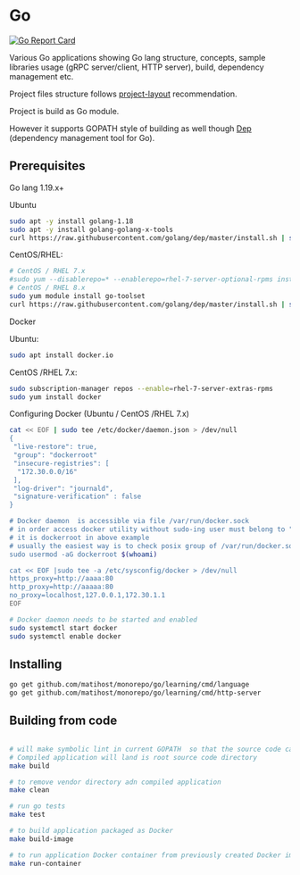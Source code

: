 # Go

[![Go Report Card](https://goreportcard.com/badge/github.com/matihost/monorepo/go/learning)](https://goreportcard.com/report/github.com/matihost/monorepo/go/learning)

Various Go applications showing Go lang structure, concepts, sample libraries usage (gRPC server/client, HTTP server), build, dependency management etc.

Project files structure follows [project-layout](https://github.com/golang-standards/project-layout) recommendation.

Project is build as Go module.

However it supports GOPATH style of building as well though [Dep](https://golang.github.io/dep/) (dependency management tool for Go).

## Prerequisites

Go lang 1.19.x+

Ubuntu

```bash
sudo apt -y install golang-1.18
sudo apt -y install golang-golang-x-tools
curl https://raw.githubusercontent.com/golang/dep/master/install.sh | sh
```

CentOS/RHEL:

```bash
# CentOS / RHEL 7.x
#sudo yum --disablerepo=* --enablerepo=rhel-7-server-optional-rpms install golang
# CentOS / RHEL 8.x
sudo yum module install go-toolset
curl https://raw.githubusercontent.com/golang/dep/master/install.sh | sh
```

Docker

Ubuntu:

```bash
sudo apt install docker.io
```

CentOS /RHEL 7.x:

```bash
sudo subscription-manager repos --enable=rhel-7-server-extras-rpms
sudo yum install docker
```

Configuring Docker (Ubuntu / CentOS /RHEL 7.x)

```bash
cat << EOF | sudo tee /etc/docker/daemon.json > /dev/null
{
 "live-restore": true,
 "group": "dockerroot"
 "insecure-registries": [
  "172.30.0.0/16"
 ],
 "log-driver": "journald",
 "signature-verification" : false
}

# Docker daemon  is accessible via file /var/run/docker.sock
# in order access docker utility without sudo-ing user must belong to "group" from /etc/docker/daemon.json
# it is dockerroot in above example
# usually the easiest way is to check posix group of /var/run/docker.sock
sudo usermod -aG dockerroot $(whoami)

cat << EOF |sudo tee -a /etc/sysconfig/docker > /dev/null
https_proxy=http://aaaa:80
http_proxy=http://aaaaa:80
no_proxy=localhost,127.0.0.1,172.30.1.1
EOF

# Docker daemon needs to be started and enabled
sudo systemctl start docker
sudo systemctl enable docker
```

## Installing

```bash
go get github.com/matihost/monorepo/go/learning/cmd/language
go get github.com/matihost/monorepo/go/learning/cmd/http-server
```

## Building from code

```bash

# will make symbolic lint in current GOPATH  so that the source code can be cloned into whatever localization on disk
# Compiled application will land is root source code directory
make build

# to remove vendor directory adn compiled application
make clean

# run go tests
make test

# to build application packaged as Docker
make build-image

# to run application Docker container from previously created Docker image
make run-container
```
